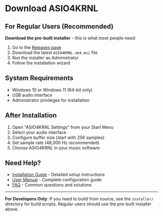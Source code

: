 # Download ASIO4KRNL

## For Regular Users (Recommended)

**Download the pre-built installer** - this is what most people need:

1. Go to the [Releases page](../../releases)
2. Download the latest `ASIO4KRNL-x64.msi` file
3. Run the installer as Administrator
4. Follow the installation wizard

## System Requirements
- Windows 10 or Windows 11 (64-bit only)
- USB audio interface
- Administrator privileges for installation

## After Installation
1. Open "ASIO4KRNL Settings" from your Start Menu
2. Select your audio interface
3. Configure buffer size (start with 256 samples)
4. Set sample rate (48,000 Hz recommended)
5. Choose ASIO4KRNL in your music software

## Need Help?
- [Installation Guide](INSTALLATION_GUIDE.md) - Detailed setup instructions
- [User Manual](USER_MANUAL.md) - Complete configuration guide
- [FAQ](FAQ.md) - Common questions and solutions

---

**For Developers Only**: If you need to build from source, see the `installer/` directory for build scripts. Regular users should use the pre-built installer above.